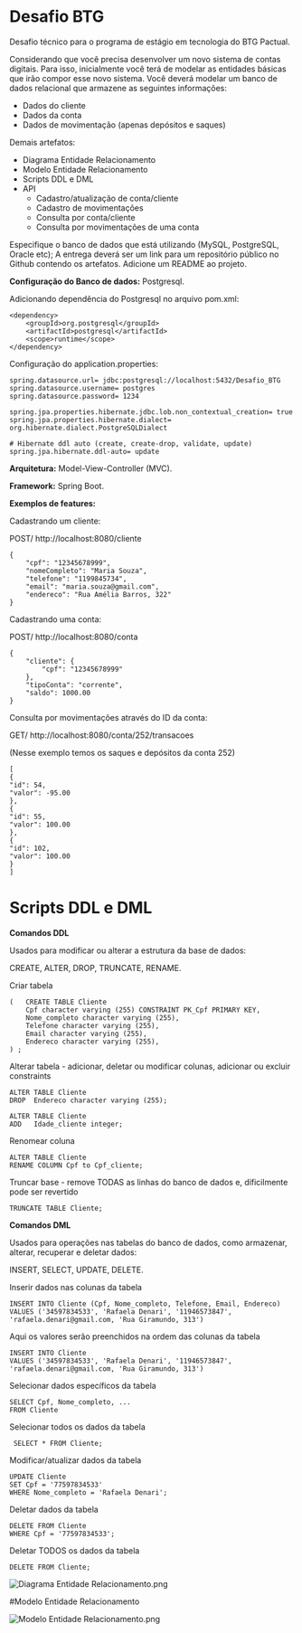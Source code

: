 # Desafio BTG
Desafio técnico para o programa de estágio em tecnologia do BTG Pactual.

Considerando que você precisa desenvolver um novo sistema de contas digitais. Para isso, inicialmente
você terá de modelar as entidades básicas que irão compor esse novo sistema. Você deverá modelar um
banco de dados relacional que armazene as seguintes informações:

- Dados do cliente
- Dados da conta
- Dados de movimentação (apenas depósitos e saques)


Demais artefatos:
- Diagrama Entidade Relacionamento
- Modelo Entidade Relacionamento
- Scripts DDL e DML
- API
  - Cadastro/atualização de conta/cliente
  - Cadastro de movimentações
  - Consulta por conta/cliente
  - Consulta por movimentações de uma conta

Especifique o banco de dados que está utilizando (MySQL, PostgreSQL, Oracle etc);
A entrega deverá ser um link para um repositório público no Github contendo os artefatos. Adicione um
README ao projeto.

**Configuração do Banco de dados:** Postgresql.

Adicionando dependência do Postgresql no arquivo pom.xml:

```
<dependency>
	<groupId>org.postgresql</groupId>
	<artifactId>postgresql</artifactId>
	<scope>runtime</scope>
</dependency>
```   
Configuração do application.properties:

```
spring.datasource.url= jdbc:postgresql://localhost:5432/Desafio_BTG
spring.datasource.username= postgres
spring.datasource.password= 1234

spring.jpa.properties.hibernate.jdbc.lob.non_contextual_creation= true
spring.jpa.properties.hibernate.dialect= org.hibernate.dialect.PostgreSQLDialect

# Hibernate ddl auto (create, create-drop, validate, update)
spring.jpa.hibernate.ddl-auto= update
``` 

**Arquitetura:** Model-View-Controller (MVC).

**Framework:** Spring Boot.

**Exemplos de features:**

Cadastrando um cliente:

POST/ http://localhost:8080/cliente
```
{
    "cpf": "12345678999",
    "nomeCompleto": "Maria Souza",
    "telefone": "1199845734",
    "email": "maria.souza@gmail.com",
    "endereco": "Rua Amélia Barros, 322"
}
```
Cadastrando uma conta:

POST/ http://localhost:8080/conta
```
{
    "cliente": {
        "cpf": "12345678999"
    },
    "tipoConta": "corrente",
    "saldo": 1000.00
}
```
Consulta por movimentações através do ID da conta:

GET/ http://localhost:8080/conta/252/transacoes

(Nesse exemplo temos os saques e depósitos da conta 252)
```
[
{
"id": 54,
"valor": -95.00
},
{
"id": 55,
"valor": 100.00
},
{
"id": 102,
"valor": 100.00
}
]
```
# Scripts DDL e DML

**Comandos DDL**

Usados para modificar ou alterar a estrutura da base de dados:

CREATE, ALTER, DROP, TRUNCATE, RENAME.

   
Criar tabela
```
(   CREATE TABLE Cliente
    Cpf character varying (255) CONSTRAINT PK_Cpf PRIMARY KEY,    
    Nome_completo character varying (255),    
    Telefone character varying (255),    
    Email character varying (255),  
    Endereco character varying (255),   
) ; 
```
 


Alterar tabela - adicionar, deletar ou modificar colunas, adicionar ou excluir constraints
```
ALTER TABLE Cliente
DROP  Endereco character varying (255);
```
```
ALTER TABLE Cliente
ADD   Idade_cliente integer;
```

Renomear coluna
```
ALTER TABLE Cliente
RENAME COLUMN Cpf to Cpf_cliente;
``` 

Truncar base - remove TODAS as linhas do banco de dados e, dificilmente pode ser revertido
```
TRUNCATE TABLE Cliente;
```


**Comandos DML**

Usados para operações nas tabelas do banco de dados, como armazenar, alterar, recuperar
e deletar dados:

INSERT, SELECT, UPDATE, DELETE.


Inserir dados nas colunas da tabela
```
INSERT INTO Cliente (Cpf, Nome_completo, Telefone, Email, Endereco)
VALUES ('34597834533', 'Rafaela Denari', '11946573847', 'rafaela.denari@gmail.com, 'Rua Giramundo, 313') 
```

Aqui os valores serão preenchidos na ordem das colunas da tabela
```
INSERT INTO Cliente
VALUES ('34597834533', 'Rafaela Denari', '11946573847', 'rafaela.denari@gmail.com, 'Rua Giramundo, 313') 
```

Selecionar dados específicos da tabela
```
SELECT Cpf, Nome_completo, ...
FROM Cliente
```

Selecionar todos os dados da tabela
```
 SELECT * FROM Cliente;
```
Modificar/atualizar dados da tabela
```
UPDATE Cliente
SET Cpf = '77597834533'
WHERE Nome_completo = 'Rafaela Denari';
```

Deletar dados da tabela
```
DELETE FROM Cliente
WHERE Cpf = '77597834533';
```
Deletar TODOS os dados da tabela
```
DELETE FROM Cliente;
```


![Diagrama Entidade Relacionamento.png](DER%20e%20MER%2FDiagrama%20Entidade%20Relacionamento.png)

#Modelo Entidade Relacionamento

![Modelo Entidade Relacionamento.png](DER%20e%20MER%2FModelo%20Entidade%20Relacionamento.png)